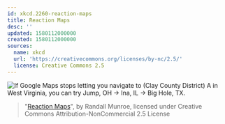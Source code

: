 ```yaml
---
id: xkcd.2260-reaction-maps
title: Reaction Maps
desc: ''
updated: 1580112000000
created: 1580112000000
sources:
  name: xkcd
  url: 'https://creativecommons.org/licenses/by-nc/2.5/'
  license: Creative Commons 2.5
---
```

![If Google Maps stops letting you navigate to (Clay County District) A in West Virginia, you can try Jump, OH -> Ina, IL -> Big Hole, TX.](https://imgs.xkcd.com/comics/reaction_maps.png)
> "[Reaction Maps](https://xkcd.com/2260/)", by Randall Munroe, licensed under Creative Commons Attribution-NonCommercial 2.5 License
